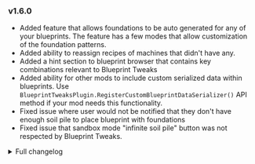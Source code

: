 ### v1.6.0
- Added feature that allows foundations to be auto generated for any of your blueprints. The feature has a few modes that allow customization of the foundation patterns.
- Added ability to reassign recipes of machines that didn't have any.
- Added a hint section to blueprint browser that contains key combinations relevant to Blueprint Tweaks
- Added ability for other mods to include custom serialized data within blueprints. Use `BlueprintTweaksPlugin.RegisterCustomBlueprintDataSerializer()` API method if your mod needs this functionality.
- Fixed issue where user would not be notified that they don't have enough soil pile to place blueprint with foundations
- Fixed issue that sandbox mode "infinite soil pile" button was not respected by Blueprint Tweaks.

<details>
<summary>Full changelog</summary>

<details>
<summary>v1.5</summary>

### v1.5.11
- Added option to disable "undo cleared" message in the config
- Fixed blueprints not centered when mirrored and rotated at the same time
- Fixed foundation blueprints disappearing with some rotations
- Fixed foundation blueprints being offset in latitude axis in some sections of the planet. This particular bug affects previously saved blueprints, so you will need to recreate the blueprint if you encountered this bug.

### v1.5.10
- Updated to work with game version 0.10.28.20729 or higher

### v1.5.9
- Fixed duplicate belt hints from showing. Also now invalid belt hints are ignored

### v1.5.8
- Fixed compatibility issues with Genesis Book mod

### v1.5.7
- Updated to work with game version 0.9.27.14546 or higher
- Fixed NRE in OnCameraPostRender
### v1.5.5-6
- Fixed issues with undo feature when playing with Nebula Multiplayer mod.
### v1.5.4
- Potentially fixed error when pasting blueprint with foundations in some spots with Galactic Scale 2
- Fixed NRE when drag dismantling previews with default dismantle implementation
- Fixed blueprint browser belt hints UI broken. It also now supports setting hint value
### v1.5.3
- Fixed issues when blueprinting only foundations
- Added save anchors feature
- Changed extra blueprint data format, previous versions of BlueprintTweaks won't be able to load blueprints saved with 1.5.3 and higher
### v1.5.2
- Fixed issues when playing game version 0.9.25.11996 or higher
- Blueprint force paste feature now is vanilla, the only addition now is you can `Shift+Click` to immidiately force paste
### v1.5.1
- Added ability to exclude stations from undo
- Fixed that Blueprint clipboard is cleared after undo
- Undo keybinds now use on pressed detection
### v1.5.0
- Added Factory Undo feature
- Drag remove tool now uses Raptor's fast remove algorithm. If you encounter any issues it can be disabled.
- Drag remove now won't remove Logistic stations by default, to help with errors.
- Foundation blueprints now will take only items actually used. Also amount of items consumed will now be displayed.
- Fixed checkbox for enable foundation blueprints visially appearing checked, when it's not.

</details>

<details>
<summary>v1.4</summary>

### v1.4.8
- Fixed Index out of range error when dismantling prebuilds with drag tool
### v1.4.7
- Fixed NRE when some items have null Upgrade list
### v1.4.5-6
- Fixed mod archive containing old mod version
### v1.4.4
- Fixed working machies having locked recipe message despite recipe being unlocked.
### v1.4.3
- Fixed inability to disable new features
### v1.4.2
- Fixed machines with locked recipes working after loading save.
- Internal refactor of `Axis lock` and `Grid snapping` to improve compatibility with other mods
- Added preserve open path feature
- Added move blueprints using drag and drop feature
### v1.4.1
- Fixed errors when force pasting inserters with one connection missing.
- Fixed again missing connections when force pasting inserters with belts onto belts 
### v1.4.0
- Updated to work with game version 0.9.24.11182 or higher
- Added ability to keep icons and description of a blueprint when pasting string into it.
- Now assemblers with recipes that are not unlocked will keep their recipe setting, but will not work until recipe is unlocked.
- Fixed missing connections when force pasting inserters with belts onto belts 

</details>

<details>
<summary>v1.3</summary>

### v1.3.4
- Added plugin catergories on Thunderstore page.
### v1.3.3
- Fixed potential errors if keybinds are pressed while player is not on a planet
### v1.3.2
- Fixed discription being: "Example mod description"
### v1.3.1
- Added Belt hints change feature
- Added Paste button to blueprint Browser window
- Fixed unablity to open drag remove tool
- Fixed CommonAPI module not loaded errors
### v1.3.0
**Important Note: Installation HAS changed. If you are installing manually, make sure to read installation instructions again!**
- Migrated to CommonAPI
- Updated to work with game version 0.8.23.9832 or higher

</details>

<details>
<summary>v1.2</summary>

### v1.2.4
- Updated to work with game version 0.8.22.9331 or higher
### v1.2.3
- Fixed load issues if mod was installed for the first time.
### v1.2.2
**Note: If you would like to see my other mods support Chinese or other languages, you can help. If you can translate strings (You can find them on my github repo) into your language, I can add support for it.**
- Added Chinese language support
### v1.2.1
- Fixed errors when dismantling build previews using drag remove tool
### v1.2.0
- Added Blueprint mirroring
- Added drag remove Dismantle tool
- Changes behavior of Axis/Grid lock and Mirror tools so that when player exits build mode, tools state resets
- Added installation checker. If your installation is incorrect, an ingame message will pop-up explaining what could have gone wrong
- Changed config file sections. (Old settings will auto-migrate)
- Fixed numerous issues with foundation blueprints selection (Especially on poles)
- Fixed issues that some foundations that are in the blueprint did not paste. **Note that blueprints created before this version might still have these issues**
- Fixed compatability issues with `Galactic Scale 2` when using foundation blueprints

</details>

<details>
<summary>v1.1</summary>

### v1.1.2
- Allowed copying Custom foundation colors with blueprints
- Fixed issues when opening Blueprint windows on new planets
- Minor improvements to UI look
### v1.1.1
**Important Note: Nebula Multiplayer mod itself is `NOT` required. I only need its API plugin, which is separate.**
- Fixed issues blueprinting on Gas Giants
- Fixed compatibility with `Free Foundations mod`.
### v1.1.0
**Important Note: Installation HAS changed. If you are installing manually, make sure to read installation instructions again!**
- Added foundation blueprints feature
- Added logistic cargo change feature
- Improved compatibility with `Nebula Multiplayer mod`

</details>

<details>
<summary>v1.0</summary>

### v1.0.8
- Fixed errors if axis lock or grid lock buttons were pressed outside blueprint mode.
- Fixed again inability to force build overlapping `Power poles`.
- Fixed again `belt` connection issues when using force paste.
### v1.0.7
- Fixed Blueprint inspector UI size
- Fixed `Icon select` dropdown being overlapped by size and recipe panels
- Fixed `belt` connection issues when using force paste
- Fixed inability to force build overlapping `Power poles`
- Added `Axis lock` and `Grid snapping` features to normal building and reform modes.
### v1.0.6
- Updated to work with game version 0.8.19.7757 or higher
### v1.0.5
- Added Scroll bar to Blueprint inspector
- Added `Axis lock` feature
- Added `Grid snapping` feature
- Added building tier change feature
- Added ability to Blueprint on Gas Giants
- Added ability to try again after Blueprint placement failed
- Fixed some minor issues
### v1.0.4
- Fixed minor conflict with Nebula
### v1.0.3
- Added force paste feature
- Added ability to disable features in config file.
### v1.0.2
- Added recipe change feature
### v1.0.1
- Fixed error in readme
### v1.0.0
- Initial Release

</details>
</details>
